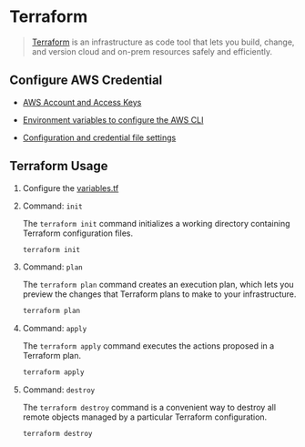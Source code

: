 # Terraform

> [Terraform](https://www.terraform.io/) is an infrastructure as code tool that lets you build, change, and version cloud and on-prem resources safely and efficiently.

## Configure AWS Credential

* [AWS Account and Access Keys](https://docs.aws.amazon.com/powershell/latest/userguide/pstools-appendix-sign-up.html)

* [Environment variables to configure the AWS CLI](https://docs.aws.amazon.com/cli/latest/userguide/cli-configure-envvars.html)

* [Configuration and credential file settings](https://docs.aws.amazon.com/cli/latest/userguide/cli-configure-files.html)

## Terraform Usage

1. Configure the [variables.tf](variables.tf)

2. Command: `init`

    The `terraform init` command initializes a working directory containing Terraform configuration files.
    ```bash
    terraform init
    ```

3. Command: `plan`
    
    The `terraform plan` command creates an execution plan, which lets you preview the changes that Terraform plans to make to your infrastructure. 
    ```bash
    terraform plan
    ```

4. Command: `apply`

    The `terraform apply` command executes the actions proposed in a Terraform plan.
    ```bash
    terraform apply
    ```

5. Command: `destroy`

    The `terraform destroy` command is a convenient way to destroy all remote objects managed by a particular Terraform configuration.
    ```bash
    terraform destroy
    ```

